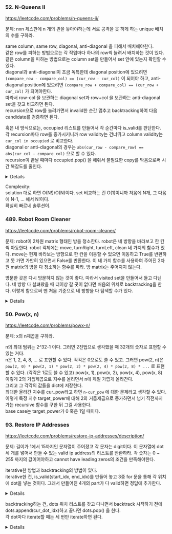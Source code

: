 ### 52. N-Queens II

https://leetcode.com/problems/n-queens-ii/

문제: nxn 체스판에 n 개의 퀸을 놓아야하는데 서로 공격을 못 하게 하는 unique 배치의 수를 구하라.

same column, same row, diagonal, anti-diagonal 을 피해서 배치해야한다.   
같은 row를 피하는 방법으로는 각 작업마다 하나의 row씩 늘려서 배치하는 것이 있다.   
같은 column을 피하는 방법으로는 column set을 만들어서 set 안에 있는지 확인할 수 있다.   
diagonal과 anti-diagonal이 조금 독특한데 diagonal position에 있으려면 `(compare_row - compare_col) == (cur_row - cur_col)` 이 되어야 하고, anti-diagonal position에 있으려면 `(compare_row + compare_col) == (cur_row + cur_col)` 가 되어야한다.   
따라서 row-col 을 보관하는 diagonal set과 row+col 을 보관하는 anti-diagonal set을 갖고 비교하면 된다.   
recursion으로 row를 늘려가면서 invalid한 순간 멈추고 backtracking하여 다음 candidate를 검증하면 된다.   

혹은 내 방식으로는, occupied 리스트를 만들어서 각 순간마다 is_valid를 판단한다.   
각 recursion마다 row를 증가시키니까 row validity는 건너뛰고 column validity는 `cur_col in occupied` 로 비교한다.   
diagonal or anti-diagonal의 경우는 `abs(cur_row - compare_row) == abs(cur_col - compare_col)` 으로 할 수 있다.   
recursion이 끝날 때마다 occupied.pop() 을 해줘서 불필요한 copy를 막음으로써 시간 복잡도를 줄인다.   

<details>
    
```python
class Solution:
    def totalNQueens(self, n: int) -> int:
        self.cnt = 0
        self.occupied = []

        def is_valid(cur_row, cur_col):
            for i in range(len(self.occupied)):
                compare_row = i
                compare_col = self.occupied[i]
                if cur_col == compare_col:
                    return False
                if abs(cur_row - compare_row) == abs(cur_col - compare_col):
                    return False
            return True

        def helper(row):
            if row == n:
                self.cnt += 1
                return
            for i in range(0, n):
                if is_valid(row, i):
                    self.occupied.append(i)
                    helper(row+1)
                    self.occupied.pop()

        helper(0)
        return self.cnt
```

```python
# solution
def get_valid_positions(row, col):
    if col in cols or (row - col) in diagonals or (row + col) in anti_diagonals:
        return 0
    if row+1 >=n:  # 이 base case를 잘못 둬서 고생했다. 처음에는 row >= n 일 때 return 1을 하도록 했는데 이렇게 하면 n=4일 때 (4,0),(4,1),(4,2),(4,3) 모두 1을 return 하니까 n배 큰 답이 나온다.
        return 1

    cols.add(col)
    diagonals.add(row-col)
    anti_diagonals.add(row+col)
    tmp = 0
    for i in range(n):                
        tmp += get_valid_positions(row+1, i)
    cols.remove(col)
    diagonals.remove(row-col)
    anti_diagonals.remove(row+col)
    return tmp

res = 0
for i in range(n):
    res += get_valid_positions(0, i)
```
    
</details>



Complexity:   
solution 대로 하면 O(N!)/O(N)이다. set 비교하는 건 O(1)이니까 처음에 N개, 그 다음에 N-1, ... 해서 N!이다.    
확실히 빠르네 솔루션이.


### 489. Robot Room Cleaner

https://leetcode.com/problems/robot-room-cleaner/

문제: robot이 2차원 matrix 형태인 방을 청소한다. robot은 네 방향을 바라보고 한 칸씩 아동한다. 
robot 객체에는 move, turnRight, turnLeft, clean 네 가지의 함수가 있다. move는 현재 바라보는 방향으로 한 칸을 이동할 수 있으면 이동하고 True를 반환하고 못 가면 가만히 있으면서 False를 반환한다.
이 네 가지 함수를 사용하여 주어진 2차원 matrix의 방을 다 청소하는 함수를 짜라. 방 matrix는 주어지지 않는다.

방문한 곳은 다시 방문하지 않는 것이 좋다. 따라서 visited set을 만들어서 들고 다닌다. 네 방향 다 살펴봤을 때 더이상 갈 곳이 없다면 처음의 위치로 backtracking을 한다. 이렇게 함으로써 맨 처음 기준으로 네 방향을 다 탐색할 수가 있다.

<details>
    
```python
class Solution:
    def cleanRoom(self, robot):
        directions = [(0,1), (1,0), (0,-1), (-1,0)]
        visited = set()
        
        def move_back():
            robot.turnRight()
            robot.turnRight()
            robot.move()
            robot.turnRight()
            robot.turnRight()
        
        def helper(pos, direction):  # directions: 0-up, 1-right, 2-down, 3-left
            if pos in visited:
                return
            robot.clean()
            visited.add(pos)
            for i in range(4):
                next_direction = (direction + i) % 4
                dx, dy = directions[next_direction]
                next_pos = (pos[0]+dx, pos[1]+dy)
                if next_pos not in visited and robot.move():
                    helper(next_pos, next_direction)
                    move_back()
                robot.turnRight()
        
        helper((0, 0), 0)
```

</details>

### 50. Pow(x, n)

https://leetcode.com/problems/powx-n/

문제: x의 n제곱을 구하라.

n의 최대 범위는 2^32-1 이다. 그러면 2진법으로 생각했을 때 32개의 숫자로 표현할 수 있는 거다.   
n은 1, 2, 4, 8, ... 로 표현할 수 있다. 각각은 0으로도 쓸 수 있고. 그러면 pow(2, n)은 `pow(2, 0) * pow(2, 1) * pow(2, 2) * pow(2, 4) * pow(2, 8) * ...` 로 표현할 수 있다. (각각은 1로도 쓸 수 있고)
pow(x, 1), pow(x, 2), pow(x, 4), pow(x, 8) 이렇게 2의 거듭제곱으로 지수를 올리면서 n에 제일 가깝게 올라간다.   
그리고 그 각각의 값들을 dict에 저장한다.   
최대한 올라간 지수를 cur_pow라고 하면 `n-cur_pow` 에 대한 문제라고 생각할 수 있다.    
이렇게 특정 지수 target_power에 대해 2의 거듭제곱으로 증가하면서 넘기 직전까지 가는 recursive 함수를 구한 뒤 그걸 사용한다.   
base case는 target_power가 0 혹은 1일 때이다.   







### 93. Restore IP Addresses

https://leetcode.com/problems/restore-ip-addresses/description/

문제: 길이가 1에서 15까지인 문자열이 주어졌고 각 문자는 digit이다. 이 문자열에 dot 세 개를 넣어서 만들 수 있는 valid ip address의 리스트를 반환하라. 각 숫자는 0 ~ 255 까지의 값이어야하고 cannot have leading zeros의 조건을 만족해야한다.


iterative한 방법과 backtracking의 방법이 있다.   
iterative한 건, is_valid(start_idx, end_idx)를 만들어 놓고 3중 for 문을 통해 각 위치에 dot을 넣는 것이다. 그래서 만들어진 4개의 part가 다 valid하면 정답에 추가한다.    

<details>

```python
def restoreIpAddresses(self, s: str) -> List[str]:
    n = len(s)
    if n > 12 or n < 4:
        return []

    @lru_cache(maxsize=None)
    def get_valid_value_or_none(start_idx, end_idx):
        if end_idx - start_idx >= 3:
            return None
        if start_idx != end_idx and s[start_idx] == '0':
            return None
        value = 0
        right = end_idx
        while start_idx <= right:
            value += int(s[right]) * pow(10, end_idx - right)
            right -= 1
        if 0 <= value <= 255:
            return s[start_idx: end_idx+1]
        return None

    ans = []
    for i in range(3):
        for j in range(i+1, n-1):
            if j >= i+4:
                break
            for k in range(j+1, n-1):
                if k >= j+4:
                    break
                first = get_valid_value_or_none(0, i)
                second = get_valid_value_or_none(i+1, j)
                third = get_valid_value_or_none(j+1, k)
                fourth = get_valid_value_or_none(k+1, n-1)
                if any(res is None for res in [first, second, third, fourth]):
                    continue
                ans.append('.'.join([first, second, third, fourth]))

    return ans
```

</details>
    
    
backtracking하는 건, dots 위치 리스트를 갖고 다니면서 backtrack 시작하기 전에 dots.append(cur_dot_idx)하고 끝나면 dots.pop() 을 한다.   
각 dot마다 iterate할 때는 세 번만 iterate하면 된다.   
    
<details>

```python
        @lru_cache(maxsize=None)
        def get_valid_seq_or_none(start_idx, end_idx):
            if end_idx - start_idx >= 3 or end_idx >= n:
                return None
            if start_idx != end_idx and s[start_idx] == '0':
                return None
            value = 0
            right = end_idx
            while start_idx <= right:
                value += int(s[right]) * pow(10, end_idx - right)
                right -= 1
            if 0 <= value <= 255:
                return s[start_idx: end_idx+1]
            return None
        
        tmp_list = []
        def backtrack(start_idx, remained_dots):
            if start_idx >= n:
                return
            if remained_dots == 0:
                valid_seq = get_valid_seq_or_none(start_idx, n-1)
                if valid_seq:
                    tmp_list.append(valid_seq)
                    ans.append('.'.join(tmp_list))
                    tmp_list.pop()

            # start idx is the very next idx of the latest dot
            # Verify if valid and put dot
            for i in range(3):
                valid_seq = get_valid_seq_or_none(start_idx, start_idx + i)
                if valid_seq:
                    tmp_list.append(valid_seq)
                    backtrack(start_idx + i + 1, remained_dots - 1)
                    tmp_list.pop()

        
        backtrack(0, 3)
        return ans
```

</details>
